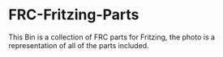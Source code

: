 # FRC-Fritzing-Parts
This Bin is a collection of FRC parts for Fritzing, the photo is a representation of all of the parts included.
